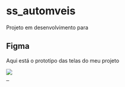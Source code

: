 # ss_automveis

Projeto em desenvolvimento para 

## Figma

Aqui está o prototipo das telas do meu projeto
<div> 
<a href="[https://www.instagram.com/luuann.pereira](https://www.figma.com/design/fH2z92S4UGOQpw60JEFN2L/Untitled?node-id=0-1&t=9hsI2tWVBpHs7xO3-0)" target="_blank"><img src="https://img.shields.io/badge/-Figma-%230077B5?style=for-the-badge&logo=instagram&logoColor=white">
</div>&nbsp;&nbsp;


